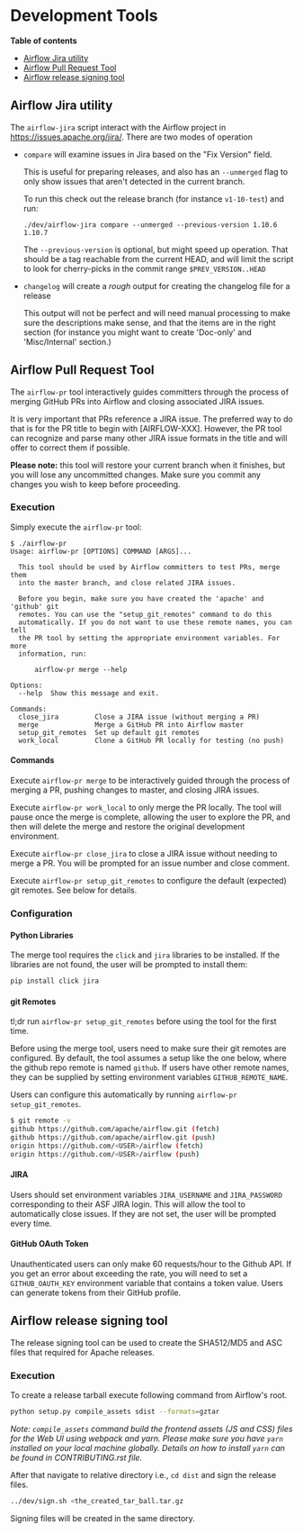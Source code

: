 <!--
 Licensed to the Apache Software Foundation (ASF) under one
 or more contributor license agreements.  See the NOTICE file
 distributed with this work for additional information
 regarding copyright ownership.  The ASF licenses this file
 to you under the Apache License, Version 2.0 (the
 "License"); you may not use this file except in compliance
 with the License.  You may obtain a copy of the License at

   http://www.apache.org/licenses/LICENSE-2.0

 Unless required by applicable law or agreed to in writing,
 software distributed under the License is distributed on an
 "AS IS" BASIS, WITHOUT WARRANTIES OR CONDITIONS OF ANY
 KIND, either express or implied.  See the License for the
 specific language governing permissions and limitations
 under the License.
-->
# Development Tools

<!-- START doctoc generated TOC please keep comment here to allow auto update -->
<!-- DON'T EDIT THIS SECTION, INSTEAD RE-RUN doctoc TO UPDATE -->
**Table of contents**

- [Airflow Jira utility](#airflow-jira-utility)
- [Airflow Pull Request Tool](#airflow-pull-request-tool)
- [Airflow release signing tool](#airflow-release-signing-tool)

<!-- END doctoc generated TOC please keep comment here to allow auto update -->

## Airflow Jira utility

The `airflow-jira` script interact with the Airflow project in <https://issues.apache.org/jira/>. There are two modes of operation


- `compare` will examine issues in Jira based on the "Fix Version" field.

  This is useful for preparing releases, and also has an `--unmerged` flag to
  only show issues that aren't detected in the current branch.

  To run this check out the release branch (for instance `v1-10-test`) and run:

  ```
  ./dev/airflow-jira compare --unmerged --previous-version 1.10.6 1.10.7
  ```

  The `--previous-version` is optional, but might speed up operation. That
  should be a tag reachable from the current HEAD, and will limit the script to
  look for cherry-picks in the commit range `$PREV_VERSION..HEAD`

- `changelog` will create a _rough_ output for creating the changelog file for a release

  This output will not be perfect and will need manual processing to make sure
  the descriptions make sense, and that the items are in the right section (for
  instance you might want to create 'Doc-only' and 'Misc/Internal' section.)

## Airflow Pull Request Tool

The `airflow-pr` tool interactively guides committers through the process of merging GitHub PRs into Airflow and closing associated JIRA issues.

It is very important that PRs reference a JIRA issue. The preferred way to do that is for the PR title to begin with [AIRFLOW-XXX]. However, the PR tool can recognize and parse many other JIRA issue formats in the title and will offer to correct them if possible.

__Please note:__ this tool will restore your current branch when it finishes, but you will lose any uncommitted changes. Make sure you commit any changes you wish to keep before proceeding.

### Execution

Simply execute the `airflow-pr` tool:

```
$ ./airflow-pr
Usage: airflow-pr [OPTIONS] COMMAND [ARGS]...

  This tool should be used by Airflow committers to test PRs, merge them
  into the master branch, and close related JIRA issues.

  Before you begin, make sure you have created the 'apache' and 'github' git
  remotes. You can use the "setup_git_remotes" command to do this
  automatically. If you do not want to use these remote names, you can tell
  the PR tool by setting the appropriate environment variables. For more
  information, run:

      airflow-pr merge --help

Options:
  --help  Show this message and exit.

Commands:
  close_jira         Close a JIRA issue (without merging a PR)
  merge              Merge a GitHub PR into Airflow master
  setup_git_remotes  Set up default git remotes
  work_local         Clone a GitHub PR locally for testing (no push)
```

#### Commands

Execute `airflow-pr merge` to be interactively guided through the process of merging a PR, pushing changes to master, and closing JIRA issues.

Execute `airflow-pr work_local` to only merge the PR locally. The tool will pause once the merge is complete, allowing the user to explore the PR, and then will delete the merge and restore the original development environment.

Execute `airflow-pr close_jira` to close a JIRA issue without needing to merge a PR. You will be prompted for an issue number and close comment.

Execute `airflow-pr setup_git_remotes` to configure the default (expected) git remotes. See below for details.

### Configuration

#### Python Libraries

The merge tool requires the `click` and `jira` libraries to be installed. If the libraries are not found, the user will be prompted to install them:

```bash
pip install click jira
```

#### git Remotes

tl;dr run `airflow-pr setup_git_remotes` before using the tool for the first time.

Before using the merge tool, users need to make sure their git remotes are configured. By default, the tool assumes a setup like the one below, where the github repo remote is named `github`. If users have other remote names, they can be supplied by setting environment variables `GITHUB_REMOTE_NAME`.

Users can configure this automatically by running `airflow-pr setup_git_remotes`.

```bash
$ git remote -v
github https://github.com/apache/airflow.git (fetch)
github https://github.com/apache/airflow.git (push)
origin https://github.com/<USER>/airflow (fetch)
origin https://github.com/<USER>/airflow (push)
```

#### JIRA

Users should set environment variables `JIRA_USERNAME` and `JIRA_PASSWORD` corresponding to their ASF JIRA login. This will allow the tool to automatically close issues. If they are not set, the user will be prompted every time.

#### GitHub OAuth Token

Unauthenticated users can only make 60 requests/hour to the Github API. If you get an error about exceeding the rate, you will need to set a `GITHUB_OAUTH_KEY` environment variable that contains a token value. Users can generate tokens from their GitHub profile.

## Airflow release signing tool

The release signing tool can be used to create the SHA512/MD5 and ASC files that required for Apache releases.

### Execution

To create a release tarball execute following command from Airflow's root.

```bash
python setup.py compile_assets sdist --formats=gztar
```

*Note: `compile_assets` command build the frontend assets (JS and CSS) files for the
Web UI using webpack and yarn. Please make sure you have `yarn` installed on your local machine globally.
Details on how to install `yarn` can be found in CONTRIBUTING.rst file.*

After that navigate to relative directory i.e., `cd dist` and sign the release files.

```bash
../dev/sign.sh <the_created_tar_ball.tar.gz
```

Signing files will be created in the same directory.
